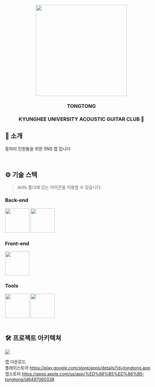<div align="center">

<!-- logo -->
<img src="https://github.com/user-attachments/assets/f9eeeae5-579c-4f88-bfce-df809651a72d" width="300"/>

### TONGTONG<br>
### KYUNGHEE UNIVERSITY ACOUSTIC GUITAR CLUB 🎸

</div> 

## 📝 소개
동아리 인원들을 위한 SNS 앱 입니다   

<br />

## ⚙ 기술 스택
> skills 폴더에 있는 아이콘을 이용할 수 있습니다.
### Back-end
<div>
<img src="https://github.com/user-attachments/assets/c48a9fa6-a504-4b6b-a957-d3980848cc97" width="80">
<img src="https://github.com/user-attachments/assets/f7f6a63e-9012-41ab-a47b-4de5c8401769" width="80">
</div>

### Front-end
<div>
<img src="https://github.com/user-attachments/assets/b807e1d7-612a-4118-9771-f0940a8c018d" width="80">
</div>

### Tools
<div>
<img src="https://github.com/yewon-Noh/readme-template/blob/main/skills/Github.png?raw=true" width="80">
<img src="https://github.com/yewon-Noh/readme-template/blob/main/skills/Notion.png?raw=true" width="80">
</div>

<br />

## 🛠️ 프로젝트 아키텍쳐
<img src="https://github.com/user-attachments/assets/5df8b251-1d5e-40c5-9558-4fb8c15a9928">
<br />

앱 다운로드<br>
플레이스토어 <https://play.google.com/store/apps/details?id=tongtong.app> <br>
앱스토어 <https://apps.apple.com/us/app/%ED%86%B5%ED%86%B5-tongtong/id6497060338>